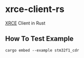 # xrce-client-rs
[XRCE](https://www.omg.org/spec/DDS-XRCE/1.0/Beta1/PDF) Client in Rust

## How To Test Example
```
cargo embed --example stm32f1_cdr
```